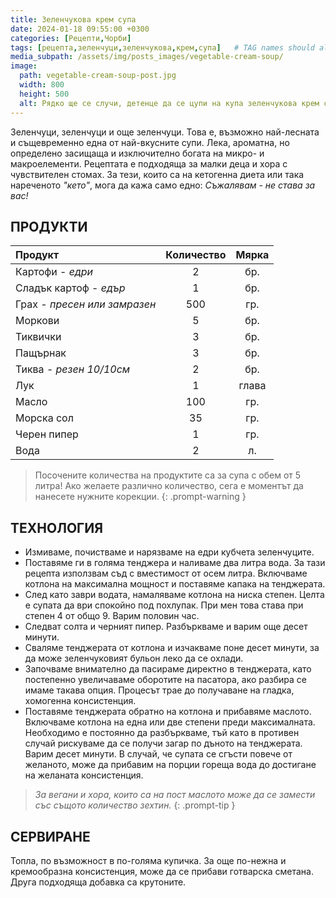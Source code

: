 ```yaml
---
title: Зеленчукова крем супа
date: 2024-01-18 09:55:00 +0300
categories: [Рецепти,Чорби]
tags: [рецепта,зеленчуци,зеленчукова,крем,супа]   # TAG names should always be lowercase
media_subpath: /assets/img/posts_images/vegetable-cream-soup/
image:
  path: vegetable-cream-soup-post.jpg
  width: 800
  height: 500
  alt: Рядко ще се случи, детенце да се цупи на купа зеленчукова крем супа.
---
```


Зеленчуци, зеленчуци и още зеленчуци. Това е, възможно най-лесната и същевременно една от най-вкусните супи. Лека, ароматна, но определено засищаща и изключително богата на микро- и макроелементи. Рецептата е подходяща за малки деца и хора с чувствителен стомах. За тези, които са на кетогенна диета или така нареченото *"кето"*, мога да кажа само едно: *Съжалявам - не става за вас!*

## **ПРОДУКТИ**

| Продукт                    |Количество  |Мярка   |
|:----------------------------|:----------:|:------:|
|Картофи - *едри*             |2           |бр.     |
|Сладък картоф - *едър*       |1           |бр.     |
|Грах - *пресен или замразен* |500         |гр.     |
|Моркови                      |5           |бр.     |
|Тиквички                     |3           |бр.     |
|Пащърнак                     |3           |бр.     |
|Тиква - *резен 10/10см*      |2           |бр.     |
|Лук                          |1           |глава   |
|Масло                        |100         |гр.     |
|Морска сол                   |35          |гр.     |
|Черен пипер                  |1           |гр.     |
|Вода                         |2           |л.      |

> Посочените количества на продуктите са за супа с обем от 5 литра! Ако желаете различно количество, сега е моментът да нанесете нужните корекции.
{: .prompt-warning }

## **ТЕХНОЛОГИЯ**

- Измиваме, почистваме и нарязваме на едри кубчета зеленчуците.
- Поставяме ги в голяма тенджера и наливаме два литра вода. За тази рецепта използвам съд с вместимост от осем литра. Включваме котлона на максимална мощност и поставяме капака на тенджерата.
- След като заври водата, намаляваме котлона на ниска степен. Целта е супата да ври спокойно под похлупак. При мен това става при степен 4 от общо 9. Варим половин час.
- Следват солта и черният пипер. Разбъркваме и варим още десет минути.
- Сваляме тенджерата от котлона и изчакваме поне десет минути, за да може зеленчуковият бульон леко да се охлади.
- Започваме внимателно да пасираме директно в тенджерата, като постепенно увеличаваме оборотите на пасатора, ако разбира се имаме такава опция. Процесът трае до получаване на гладка, хомогенна консистенция.
- Поставяме тенджерата обратно на котлона и прибавяме маслото. Включваме котлона на една или две степени преди максималната. Необходимо е постоянно да разбъркваме, тъй като в противен случай рискуваме да се получи загар по дъното на тенджерата. Варим десет минути. В случай, че супата се сгъсти повече от желаното, може да прибавим на порции гореща вода до достигане на желаната консистенция.

> *За вегани и хора, които са на пост маслото може да се замести със същото количество зехтин.*
{: .prompt-tip }

## **СЕРВИРАНЕ**

Топла, по възможност в по-голяма купичка. За още по-нежна и кремообразна консистенция, може да се прибави готварска сметана. Друга подходяща добавка са крутоните.
